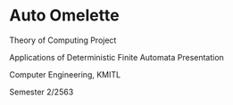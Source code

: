 # Auto Omelette

Theory of Computing Project

Applications of Deterministic Finite Automata Presentation

Computer Engineering, KMITL

Semester 2/2563
